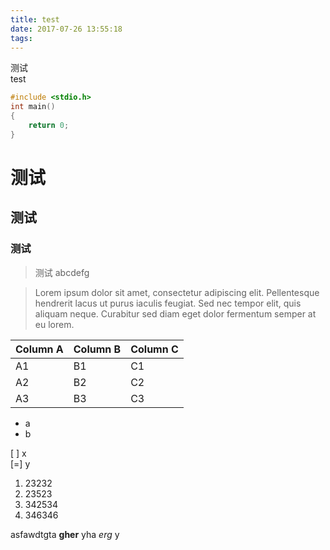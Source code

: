 ```yaml
---
title: test
date: 2017-07-26 13:55:18
tags:
---
```

测试  
test  
```c++
#include <stdio.h>
int main()
{
    return 0;
}
```
# 测试  
## 测试  
### 测试  

> 测试
> abcdefg


>Lorem ipsum dolor sit amet, consectetur adipiscing elit. Pellentesque hendrerit lacus ut purus iaculis feugiat. Sed nec tempor elit, quis aliquam neque. Curabitur sed diam eget dolor fermentum semper at eu lorem.


Column A | Column B | Column C
---------|----------|---------
 A1 | B1 | C1
 A2 | B2 | C2
 A3 | B3 | C3

* a
* b

[ ] x  
[=] y


1. 23232
2. 23523
3. 342534
3. 346346

asfawdtgta __gher__ yha _erg_ y